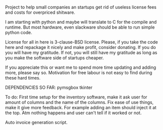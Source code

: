 Project to help small companies an startups get rid of useless license fees and costs for overpriced shitware. 

I am starting with python and maybe will translate to C for the compile and runtime. But most hardware, even slackware should be able to run simple python code.

License for all in here is 3-clause-BSD license. Please, if you take the code here and repackage it nicely and make profit, consider donating. If you do you will have my gratitude. 
If not, you will still have my gratitude as long as you make the software side of startups cheaper. 

If you appreciate this or want me to spend more time updating and adding more, please say so. Motivation for free labour is not easy to find during these hard times. 

DEPENDENCIES SO FAR: pymsgbox tkinter

To do: 
  First time setup for the inventory software, make it ask user for amount of columns   and the name of the columns. 
  Fix ease of use things, make it give more feedback. For example adding an item should inject it at the top. Atm nothing happens and user can't tell if it worked or not.
  
  Auto invoice generation script. 

